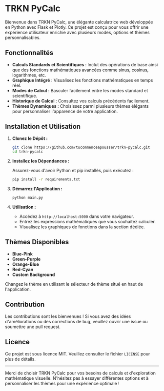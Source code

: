  # TRKN PyCalc

 Bienvenue dans TRKN PyCalc, une élégante calculatrice web développée en Python avec Flask et Plotly. Ce projet est conçu pour vous offrir une expérience utilisateur enrichie avec plusieurs modes, options et thèmes personnalisables.

 ## Fonctionnalités

 - **Calculs Standards et Scientifiques** : Inclut des opérations de base ainsi que des fonctions mathématiques avancées comme sinus, cosinus, logarithmes, etc.
 - **Graphique Intégré** : Visualisez les fonctions mathématiques en temps réel.
 - **Modes de Calcul** : Basculer facilement entre les modes standard et scientifique.
 - **Historique de Calcul** : Consultez vos calculs précédents facilement.
 - **Thèmes Dynamiques** : Choisissez parmi plusieurs thèmes élégants pour personnaliser l'apparence de votre application.

 ## Installation et Utilisation

 1. **Clonez le Dépôt :**

    ```bash
    git clone https://github.com/tucommenceapousser/trkn-pycalc.git
    cd trkn-pycalc
    ```

 2. **Installez les Dépendances :**

    Assurez-vous d'avoir Python et pip installés, puis exécutez :

    ```bash
    pip install -r requirements.txt
    ```

 3. **Démarrez l'Application :**

    ```bash
    python main.py
    ```

 4. **Utilisation :**

    - Accédez à `http://localhost:5000` dans votre navigateur.
    - Entrez les expressions mathématiques que vous souhaitez calculer.
    - Visualisez les graphiques de fonctions dans la section dédiée.

 ## Thèmes Disponibles

 - **Blue-Pink**
 - **Green-Purple**
 - **Orange-Blue**
 - **Red-Cyan**
 - **Custom Background**

 Changez le thème en utilisant le sélecteur de thème situé en haut de l'application.

 ## Contribution

 Les contributions sont les bienvenues ! Si vous avez des idées d'améliorations ou des corrections de bug, veuillez ouvrir une issue ou soumettre une pull request.

 ## Licence

 Ce projet est sous licence MIT. Veuillez consulter le fichier `LICENSE` pour plus de détails.

 ---

 Merci de choisir TRKN PyCalc pour vos besoins de calculs et d'exploration mathématique visuelle. N'hésitez pas à essayer différentes options et à personnaliser les thèmes pour une expérience optimale !